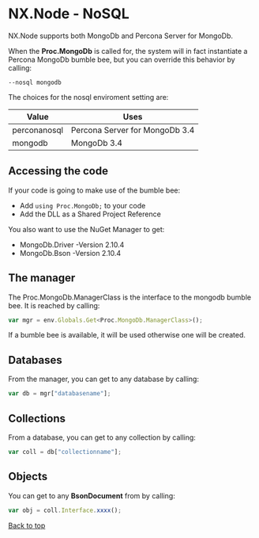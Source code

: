 # NX.Node - NoSQL

NX.Node supports both MongoDb and Percona Server for MongoDb.

When the **Proc.MongoDb** is called for, the system will in fact instantiate
a Percona MongoDb bumble bee, but you can override this behavior by calling:
```
--nosql mongodb
```

The choices for the nosql enviroment setting are:

Value|Uses
-----|----
perconanosql|Percona Server for MongoDb 3.4
mongodb|MongoDb 3.4

## Accessing the code

If your code is going  to make use of the bumble bee:

* Add ```using Proc.MongoDb;``` to your code
* Add the DLL as a Shared Project Reference

You also want to use the NuGet Manager to get:

* MongoDb.Driver -Version 2.10.4
* MongoDb.Bson -Version 2.10.4

## The manager

The Proc.MongoDb.ManagerClass is the interface to the mongodb bumble bee.
It is reached by calling:
```JavaScript
var mgr = env.Globals.Get<Proc.MongoDb.ManagerClass>();
```
If a bumble bee is available, it will be used otherwise one will be created.

## Databases

From the manager, you can get to any database by calling:
```JavaScript
var db = mgr["databasename"];
```

## Collections

From a database, you can get to any collection by calling:
```JavaScript
var coll = db["collectionname"];
```

## Objects

You can get to any **BsonDocument** from by calling:
```JavaScript
var obj = coll.Interface.xxxx();
```

[Back to top](/help/docs/README.md)
